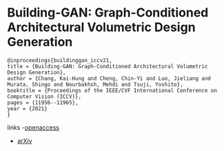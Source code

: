# Building-GAN: Graph-Conditioned Architectural Volumetric Design Generation

```
@inproceedings{buildinggan_iccv21,
title = {Building-GAN: Graph-Conditioned Architectural Volumetric Design Generation},
author = {Chang, Kai-Hung and Cheng, Chin-Yi and Luo, Jieliang and Murata, Shingo and Nourbakhsh, Mehdi and Tsuji, Yoshito},
booktitle = {Proceedings of the IEEE/CVF International Conference on Computer Vision (ICCV)},
pages = {11956--11965},
year = {2021}
}
```

links
-[openaccess](http://openaccess.thecvf.com//content/ICCV2021/html/Chang_Building-GAN_Graph-Conditioned_Architectural_Volumetric_Design_Generation_ICCV_2021_paper.html)
- [arXiv](https://arxiv.org/abs/2104.13316)
